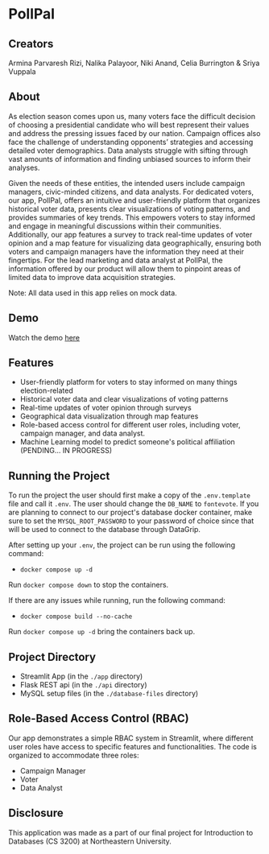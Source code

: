 # PollPal

## Creators
Armina Parvaresh Rizi, Nalika Palayoor, Niki Anand, Celia Burrington & Sriya Vuppala

## About

As election season comes upon us, many voters face the difficult decision of choosing a presidential candidate who will best represent their values and address the pressing issues faced by our nation. Campaign offices also face the challenge of understanding opponents’ strategies and accessing detailed voter demographics. Data analysts struggle with sifting through vast amounts of information and finding unbiased sources to inform their analyses. 

Given the needs of these entities, the intended users include campaign managers, civic-minded citizens, and data analysts. For dedicated voters, our app, PollPal, offers an intuitive and user-friendly platform that organizes historical voter data, presents clear visualizations of voting patterns, and provides summaries of key trends. This empowers voters to stay informed and engage in meaningful discussions within their communities. Additionally, our app features a survey to track real-time updates of voter opinion and a map feature for visualizing data geographically, ensuring both voters and campaign managers have the information they need at their fingertips. For the lead marketing and data analyst at PollPal, the information offered by our product will allow them to pinpoint areas of limited data to improve data acquisition strategies. 

Note: All data used in this app relies on mock data. 

## Demo
Watch the demo [here](https://youtu.be/1poJbeGhcqM)

## Features

- User-friendly platform for voters to stay informed on many things election-related
- Historical voter data and clear visualizations of voting patterns
- Real-time updates of voter opinion through surveys
- Geographical data visualization through map features
- Role-based access control for different user roles, including voter, campaign manager, and data analyst.
- Machine Learning model to predict someone's political affiliation (PENDING... IN PROGRESS)

## Running the Project
To run the project the user should first make a copy of the ```.env.template``` file and call it ```.env```. The user should change the ```DB_NAME``` to ```fontevote```. If you are planning to connect to our project's database docker container, make sure to set the ```MYSQL_ROOT_PASSWORD``` to your password of choice since that will be used to connect to the database through DataGrip. 

After setting up your ```.env```, the project can be run using the following command:
- ```docker compose up -d```

Run  ```docker compose down```  to stop the containers.

If there are any issues while running, run the following command:
- ```docker compose build --no-cache```

Run  ```docker compose up -d```  bring the containers back up.

## Project Directory

- Streamlit App (in the `./app` directory)
- Flask REST api (in the `./api` directory)
- MySQL setup files (in the `./database-files` directory)

## Role-Based Access Control (RBAC)

Our app demonstrates a simple RBAC system in Streamlit, where different user roles have access to specific features and functionalities. The code is organized to accommodate three roles:

- Campaign Manager
- Voter
- Data Analyst

## Disclosure

This application was made as a part of our final project for Introduction to Databases (CS 3200) at Northeastern University.
